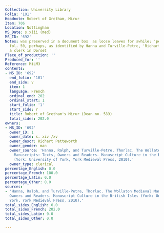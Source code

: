 ```yaml
---
Collection: University Library
Folia: '101'
Headnote: Robert of Gretham, Mirur
Item: 706
Location: Nottingham
MS_Date: s.xiii (med)
MS_ID: '692'
Notes: was preserved in a document box  as loose leaves for awhile; 'petteworth' on
  fol. 50, perhaps, as identified by Hanna and Turville-Petre, 'Richart Petteworth',
  a clerk in Dorset
Place_of_production: ''
Produced_for: ''
Reference: MiLM3
contents:
- MS_ID: '692'
  end_folio: '101'
  end_side: v
  item: 1
  language: French
  ordinal_end: 202
  ordinal_start: 1
  start_folio: '1'
  start_side: r
  title: Robert of Gretham's Mirur (Dean no. 589)
  total_sides: 202.0
owners:
- MS_ID: '692'
  owner_ID: 1
  owner_date: s. xiv /xv
  owner_descr: Richart Petteworth
  owner_gender: man
  owner_source: 'Hanna, Ralph, and Turville-Petre, Thorlac. The Wollaton Medieval
    Manuscripts: Texts, Owners and Readers. Manuscript Culture in the British Isles
    (York: University of York, York Medieval Press, 2010).'
  owner_type: clerical
percentage_English: 0.0
percentage_French: 100.0
percentage_Latin: 0.0
percentage_Other: 0.0
sources:
- 'Hanna, Ralph, and Turville-Petre, Thorlac. The Wollaton Medieval Manuscripts: Texts,
  Owners and Readers. Manuscript Culture in the British Isles (York: University of
  York, York Medieval Press, 2010).'
total_sides_English: 0.0
total_sides_French: 202.0
total_sides_Latin: 0.0
total_sides_Other: 0.0

---
```

